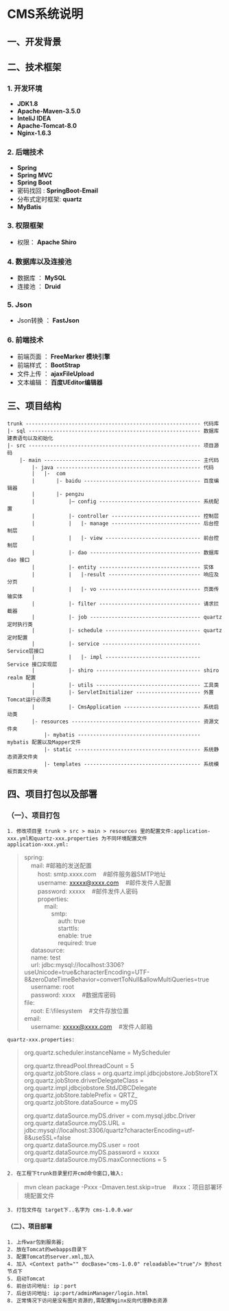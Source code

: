# CMS系统说明 #

## 一、开发背景 ##
   

## 二、技术框架 ##



### 1. 开发环境 ###
    
- **JDK1.8**
- **Apache-Maven-3.5.0**  
- **InteliJ IDEA**
- **Apache-Tomcat-8.0**
- **Nginx-1.6.3**

### 2. 后端技术 ###

- **Spring**
- **Spring MVC**
- **Spring Boot**
- 密码找回 : **SpringBoot-Email**
- 分布式定时框架: **quartz**
- **MyBatis**
### 3. 权限框架 ###
- 权限： **Apache Shiro**
### 4. 数据库以及连接池 ###
- 数据库 ： **MySQL**
- 连接池 ： **Druid**
    
### 5. Json ###
- Json转换 ： **FastJson**
### 6. 前端技术 ###
- 前端页面 ： **FreeMarker 模块引擎**
- 前端样式 ： **BootStrap**
- 文件上传 ： **ajaxFileUpload**
- 文本编辑 ： **百度UEditor编辑器**
    
## 三、项目结构 ##


    trunk --------------------------------------------------------- 代码库
    |- sql -------------------------------------------------------- 数据库建表语句以及初始化
    |- src -------------------------------------------------------- 项目源码
        |- main --------------------------------------------------- 主代码 
            |- java ----------------------------------------------- 代码
            |   |-  com
            |       |- baidu -------------------------------------- 百度编辑器
            |       |- pengzu
            |           |— config --------------------------------- 系统配置
            |           |- controller ----------------------------- 控制层
            |           |   |- manage ----------------------------- 后台控制层
            |           |   |- view ------------------------------- 前台控制层
            |           |- dao ------------------------------------ 数据库dao 接口
            |           |- entity --------------------------------- 实体
            |           |   |-result ------------------------------ 响应及分页
            |           |   |- vo --------------------------------- 页面传输实体
            |           |- filter --------------------------------- 请求拦截器
            |           |- job ------------------------------------ quartz 定时执行类
            |           |- schedule ------------------------------- quartz 定时配置
            |           |- service -------------------------------- Service层接口
            |           |   |- impl ------------------------------- Service 接口实现层
            |           |- shiro ---------------------------------- shiro realm 配置
            |           |- utils ---------------------------------- 工具类
            |           |- ServletInitializer --------------------- 外置Tomcat运行必须类
            |           |- CmsApplication ------------------------- 系统启动类
            |- resources ------------------------------------------ 资源文件夹
                |- mybatis ---------------------------------------- mybatis 配置以及Mapper文件
                |- static ----------------------------------------- 系统静态资源文件夹
                |- templates -------------------------------------- 系统模板页面文件夹

                         
## 四、项目打包以及部署 ##


### （一）、项目打包

	1. 修改项目里 trunk > src > main > resources 里的配置文件:application-xxx.yml和quartz-xxx.properties 为不同环境配置文件
	application-xxx.yml:

>
>spring: <br>
>&nbsp;&nbsp;&nbsp;&nbsp;mail: #邮箱的发送配置<br>
>&nbsp;&nbsp;&nbsp;&nbsp;&nbsp;&nbsp;&nbsp;&nbsp;host: smtp.xxxx.com&nbsp;&nbsp;&nbsp;&nbsp;#邮件服务器SMTP地址<br>
>&nbsp;&nbsp;&nbsp;&nbsp;&nbsp;&nbsp;&nbsp;&nbsp;username: xxxxx@xxxx.com&nbsp;&nbsp;&nbsp;&nbsp;#邮件发件人配置<br>
>&nbsp;&nbsp;&nbsp;&nbsp;&nbsp;&nbsp;&nbsp;&nbsp;password: xxxxx&nbsp;&nbsp;&nbsp;&nbsp;#邮件发件人密码<br>
>&nbsp;&nbsp;&nbsp;&nbsp;&nbsp;&nbsp;&nbsp;&nbsp;properties:<br>
>&nbsp;&nbsp;&nbsp;&nbsp;&nbsp;&nbsp;&nbsp;&nbsp;&nbsp;&nbsp;&nbsp;&nbsp;mail:<br>
>&nbsp;&nbsp;&nbsp;&nbsp;&nbsp;&nbsp;&nbsp;&nbsp;&nbsp;&nbsp;&nbsp;&nbsp;&nbsp;&nbsp;&nbsp;&nbsp;smtp:<br>
>&nbsp;&nbsp;&nbsp;&nbsp;&nbsp;&nbsp;&nbsp;&nbsp;&nbsp;&nbsp;&nbsp;&nbsp;&nbsp;&nbsp;&nbsp;&nbsp;&nbsp;&nbsp;&nbsp;&nbsp;auth: true<br>
>&nbsp;&nbsp;&nbsp;&nbsp;&nbsp;&nbsp;&nbsp;&nbsp;&nbsp;&nbsp;&nbsp;&nbsp;&nbsp;&nbsp;&nbsp;&nbsp;&nbsp;&nbsp;&nbsp;&nbsp;starttls:<br>
>&nbsp;&nbsp;&nbsp;&nbsp;&nbsp;&nbsp;&nbsp;&nbsp;&nbsp;&nbsp;&nbsp;&nbsp;&nbsp;&nbsp;&nbsp;&nbsp;&nbsp;&nbsp;&nbsp;&nbsp;enable: true<br>
>&nbsp;&nbsp;&nbsp;&nbsp;&nbsp;&nbsp;&nbsp;&nbsp;&nbsp;&nbsp;&nbsp;&nbsp;&nbsp;&nbsp;&nbsp;&nbsp;&nbsp;&nbsp;&nbsp;&nbsp;required: true<br>
>&nbsp;&nbsp;&nbsp;&nbsp;datasource:<br>
>&nbsp;&nbsp;&nbsp;&nbsp;name: test<br>
>&nbsp;&nbsp;&nbsp;&nbsp;url: jdbc:mysql://localhost:3306?useUnicode=true&characterEncoding=UTF-8&zeroDateTimeBehavior=convertToNull&allowMultiQueries=true<br>
>&nbsp;&nbsp;&nbsp;&nbsp;username: root<br>
>&nbsp;&nbsp;&nbsp;&nbsp;password: xxxx&nbsp;&nbsp;&nbsp;&nbsp;#数据库密码<br>
>file:<br>
>&nbsp;&nbsp;&nbsp;&nbsp;root: E:\filesystem&nbsp;&nbsp;&nbsp;&nbsp;#文件存放位置<br>
>email:<br>
>&nbsp;&nbsp;&nbsp;&nbsp;username: xxxxx@xxxx.com&nbsp;&nbsp;&nbsp;&nbsp;#发件人邮箱<br>
>

	quartz-xxx.properties:

>
>org.quartz.scheduler.instanceName = MyScheduler<br>
>
>org.quartz.threadPool.threadCount = 5<br>
>org.quartz.jobStore.class = org.quartz.impl.jdbcjobstore.JobStoreTX<br>
>org.quartz.jobStore.driverDelegateClass = org.quartz.impl.jdbcjobstore.StdJDBCDelegate<br>
>org.quartz.jobStore.tablePrefix = QRTZ_<br>
>org.quartz.jobStore.dataSource = myDS<br>
>
>org.quartz.dataSource.myDS.driver = com.mysql.jdbc.Driver<br>
>org.quartz.dataSource.myDS.URL = jdbc:mysql://localhost:3306/quartz?characterEncoding=utf-8&useSSL=false<br>
>org.quartz.dataSource.myDS.user = root<br>
>org.quartz.dataSource.myDS.password = xxxxx<br>
>org.quartz.dataSource.myDS.maxConnections = 5<br>
>



	2. 在工程下trunk目录里打开cmd命令窗口,输入:
> mvn clean package -Pxxx -Dmaven.test.skip=true&nbsp;&nbsp;&nbsp;&nbsp;#xxx：项目部署环境配置文件
 
	3. 打包文件在 target下..名字为 cms-1.0.0.war

#### （二）、项目部署

	1. 上传war包到服务器;
	2. 放在Tomcat的webapps目录下
	3. 配置Tomcat的server.xml,加入
	4. 加入 <Context path="" docBase="cms-1.0.0" reloadable="true"/> 到host节点下 
	5. 启动Tomcat
	6. 前台访问地址: ip：port
	7. 后台访问地址: ip:port/adminManager/login.html
	8. 正常情况下访问是没有图片资源的,需配置Nginx反向代理静态资源



 
